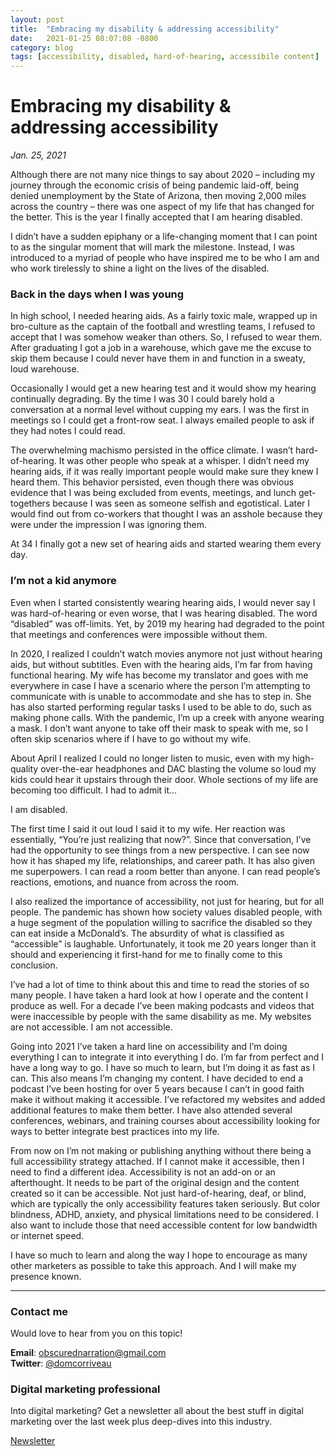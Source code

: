 ```yaml
---
layout: post
title:  "Embracing my disability & addressing accessibility"
date:   2021-01-25 08:07:08 -0800
category: blog
tags: [accessibility, disabled, hard-of-hearing, accessibile content]
---
```

# Embracing my disability & addressing accessibility
*Jan. 25, 2021*  

Although there are not many nice things to say about 2020 – including my journey through the economic crisis of being pandemic laid-off, being denied unemployment by the State of Arizona, then moving 2,000 miles across the country – there was one aspect of my life that has changed for the better. This is the year I finally accepted that I am hearing disabled.

I didn’t have a sudden epiphany or a life-changing moment that I can point to as the singular moment that will mark the milestone. Instead, I was introduced to a myriad of people who have inspired me to be who I am and who work tirelessly to shine a light on the lives of the disabled.

### Back in the days when I was young
In high school, I needed hearing aids. As a fairly toxic male, wrapped up in bro-culture as the captain of the football and wrestling teams, I refused to accept that I was somehow weaker than others. So, I refused to wear them. After graduating I got a job in a warehouse, which gave me the excuse to skip them because I could never have them in and function in a sweaty, loud warehouse.

Occasionally I would get a new hearing test and it would show my hearing continually degrading. By the time I was 30 I could barely hold a conversation at a normal level without cupping my ears. I was the first in meetings so I could get a front-row seat. I always emailed people to ask if they had notes I could read.

The overwhelming machismo persisted in the office climate. I wasn’t hard-of-hearing. It was other people who speak at a whisper. I didn’t need my hearing aids, if it was really important people would make sure they knew I heard them. This behavior persisted, even though there was obvious evidence that I was being excluded from events, meetings, and lunch get-togethers because I was seen as someone selfish and egotistical. Later I would find out from co-workers that thought I was an asshole because they were under the impression I was ignoring them.

At 34 I finally got a new set of hearing aids and started wearing them every day.

### I’m not a kid anymore
Even when I started consistently wearing hearing aids, I would never say I was hard-of-hearing or even worse, that I was hearing disabled. The word “disabled” was off-limits. Yet, by 2019 my hearing had degraded to the point that meetings and conferences were impossible without them.

In 2020, I realized I couldn’t watch movies anymore not just without hearing aids, but without subtitles. Even with the hearing aids, I’m far from having functional hearing. My wife has become my translator and goes with me everywhere in case I have a scenario where the person I’m attempting to communicate with is unable to accommodate and she has to step in. She has also started performing regular tasks I used to be able to do, such as making phone calls. With the pandemic, I’m up a creek with anyone wearing a mask. I don’t want anyone to take off their mask to speak with me, so I often skip scenarios where if I have to go without my wife.

About April I realized I could no longer listen to music, even with my high-quality over-the-ear headphones and DAC blasting the volume so loud my kids could hear it upstairs through their door. Whole sections of my life are becoming too difficult. I had to admit it…

I am disabled.

The first time I said it out loud I said it to my wife. Her reaction was essentially, “You’re just realizing that now?”. Since that conversation, I’ve had the opportunity to see things from a new perspective. I can see now how it has shaped my life, relationships, and career path. It has also given me superpowers. I can read a room better than anyone. I can read people’s reactions, emotions, and nuance from across the room.

I also realized the importance of accessibility, not just for hearing, but for all people. The pandemic has shown how society values disabled people, with a huge segment of the population willing to sacrifice the disabled so they can eat inside a McDonald’s. The absurdity of what is classified as “accessible” is laughable. Unfortunately, it took me 20 years longer than it should and experiencing it first-hand for me to finally come to this conclusion.

I’ve had a lot of time to think about this and time to read the stories of so many people. I have taken a hard look at how I operate and the content I produce as well. For a decade I’ve been making podcasts and videos that were inaccessible by people with the same disability as me. My websites are not accessible. I am not accessible.

Going into 2021 I’ve taken a hard line on accessibility and I’m doing everything I can to integrate it into everything I do. I’m far from perfect and I have a long way to go. I have so much to learn, but I’m doing it as fast as I can. This also means I’m changing my content. I have decided to end a podcast I’ve been hosting for over 5 years because I can’t in good faith make it without making it accessible. I’ve refactored my websites and added additional features to make them better. I have also attended several conferences, webinars, and training courses about accessibility looking for ways to better integrate best practices into my life.

From now on I’m not making or publishing anything without there being a full accessibility strategy attached. If I cannot make it accessible, then I need to find a different idea. Accessibility is not an add-on or an afterthought. It needs to be part of the original design and the content created so it can be accessible. Not just hard-of-hearing, deaf, or blind, which are typically the only accessibility features taken seriously. But color blindness, ADHD, anxiety, and physical limitations need to be considered. I also want to include those that need accessible content for low bandwidth or internet speed.

I have so much to learn and along the way I hope to encourage as many other marketers as possible to take this approach. And I will make my presence known.

* * *

### Contact me

Would love to hear from you on this topic!

**Email**: obscurednarration@gmail.com  
**Twitter**: [@domcorriveau](https://twitter.com/domcorriveau)  

### Digital marketing professional

Into digital marketing? Get a newsletter all about the best stuff in digital marketing over the last week plus deep-dives into this industry.

[Newsletter](https://corrteksolutions.com/marketing-mixer-newsletter/)
